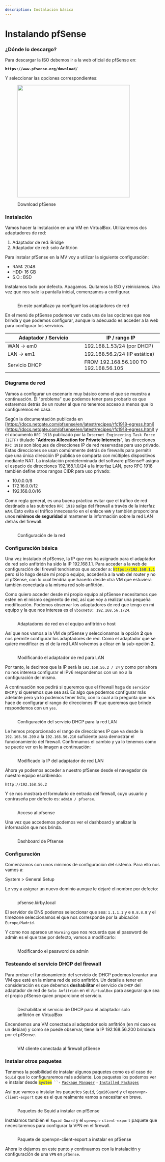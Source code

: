```yaml
---
description: Instalación básica
---
```


# Instalando pfSense

### ¿Dónde lo descargo?

Para descargar la ISO debemos ir a la web oficial de pfSense en:

<pre><code><strong>https://www.pfsense.org/download/
</strong></code></pre>

Y seleccionar las opciones correspondientes:

<figure><img src="../../../../.gitbook/assets/image (1) (1) (1) (1) (1) (1) (1) (1) (1) (1).png" alt="" width="366"><figcaption><p>Download pfSense</p></figcaption></figure>

### Instalación&#x20;

Vamos hacer la instalación en una VM en VirtualBox. Utilizaremos dos adaptadores de red:

1. Adaptador de red: Bridge
2. Adaptador de red: solo Anfitrión

Para instalar pfSense en la MV voy a utilizar la siguiente configuración:

* RAM:  2048
* HDD:  16 GB
* S.O.:  BSD

Instalamos todo por defecto. Apagamos. Quitamos la ISO y reiniciamos. Una vez que nos sale la pantalla inicial, comenzamos a configurar.

<figure><img src="../../../../.gitbook/assets/image (2) (1) (1) (1) (1) (1) (1) (1) (1).png" alt=""><figcaption><p>En este pantallazo ya configuré los adaptadores de red</p></figcaption></figure>

En el menú de pfSense podemos ver cada una de las opciones que nos brinda y que podemos configurar, aunque lo adecuado es acceder  a la web para configurar los servicios.

<table><thead><tr><th width="234">Adaptador / Servicio</th><th>IP / rango IP</th></tr></thead><tbody><tr><td>WAN -> em0</td><td>192.168.1.53/24 (por DHCP)</td></tr><tr><td>LAN -> em1</td><td>192.168.56.2/24 (IP estática)</td></tr><tr><td>Servicio DHCP </td><td>FROM 192.168.56.100 TO 192.168.56.105</td></tr></tbody></table>

### Diagrama de red

Vamos a configurar un escenario muy básico como el que se muestra a continuación. El "problema" que podemos tener para probarlo es que estaremos detrás de un router al que no tenemos acceso a menos que lo configuremos en casa.&#x20;

Según la documentación publicada en [https://docs.netgate.com/pfsense/en/latest/recipes/rfc1918-egress.html](https://docs.netgate.com/pfsense/en/latest/recipes/rfc1918-egress.html) y el documento `RFC 1918` publicado por la `Internet Engineering Task Force (IETF)` titulado "**Address Allocation for Private Internets**", las direcciones `RFC 1918` son bloques de direcciones IP de red reservadas para uso privado. Estas direcciones se usan comúnmente detrás de firewalls para permitir que una única dirección IP pública se comparta con múltiples dispositivos mediante NAT. La instalación predeterminada del software pfSense® asigna el espacio de direcciones 192.168.1.0/24 a la interfaz LAN, pero RFC 1918 también define otros rangos CIDR para uso privado:

* 10.0.0.0/8
* 172.16.0.0/12
* 192.168.0.0/16

Como regla general, es una buena práctica evitar que el tráfico de red destinado a las subredes `RFC 1918` salga del firewall a través de la interfaz `WAN`. Esto evita el tráfico innecesario en el enlace `WAN` y también proporciona unos **mínimos de seguridad** al mantener la información sobre la red LAN detrás del firewall.

<figure><img src="../../../../.gitbook/assets/image (2) (1) (1) (1) (1) (1) (1) (1) (1) (1).png" alt=""><figcaption><p>Configuración de la red</p></figcaption></figure>

### Configuración básica

Una vez instalado el pfSense, la IP que nos ha asignado para el adaptador de red solo anfitrión ha sido la IP 192.168.1.1. Para acceder a la web de configuración del firewall tendríamos que acceder a: <mark style="color:blue;">`https://192.168.1.1`</mark> pero si lo hago desde mi propio equipo, accedería a la web del router y no al pfSense, con lo cual tendría que hacerlo desde otra VM que estuviera también conectada a la misma red solo anfitrión. &#x20;

Como quiero acceder desde mi propio equipo al pfSense necesitamos que estén en el mismo segmento de red, así que  voy  a realizar una pequeña modificación. Podemos observar los adaptadores de red que tengo en mi equipo y la que nos interesa es el `vboxnet0: 192.168.56.1/24`.

<figure><img src="../../../../.gitbook/assets/image (260).png" alt=""><figcaption><p>Adaptadores de red en el equipo anfitrión o host</p></figcaption></figure>

Así que nos vamos a la VM de pfSense y seleccionamos la opción **2** que nos permite configurar los adaptadores de red. Como el adaptador que se quiere modificar es el de la red LAN  volvemos a clicar en la sub-opción **2**.

<figure><img src="../../../../.gitbook/assets/image (262).png" alt=""><figcaption><p>Modificando el adaptador de red para LAN</p></figcaption></figure>

Por tanto, le decimos que la IP será la `192.168.56.2 / 24` y como por ahora no nos interesa configurar el IPv6 respondemos con un no a la configuración del mismo.

A continuación nos pedirá si queremos que el firewall haga de `servidor DHCP` y si queremos que sea así. Es algo que podemos configurar más adelante pero ya lo podemos tener listo, con lo cual a la pregunta que nos hace de configurar el rango de direcciones IP que queremos que brinde respondemos con un `yes`.

<figure><img src="../../../../.gitbook/assets/image (263).png" alt=""><figcaption><p>Configuración del servicio DHCP para la red LAN </p></figcaption></figure>

Le hemos proporcionado el rango de direcciones IP que va desde la `192.168.56.200` a la `192.168.56.210` suficiente para demostrar el funcionamiento del firewall. Confirmamos el cambio y ya lo tenemos como se puede ver en la imagen a continuación:

<figure><img src="../../../../.gitbook/assets/image (264).png" alt=""><figcaption><p>Modificado la IP del adaptador de red LAN</p></figcaption></figure>

Ahora ya podemos acceder a nuestro pfSense desde el navegador de nuestro equipo escribiendo:

```
http://192.168.56.2
```

Y se nos mostrará el formulario de entrada del firewall, cuyo usuario y contraseña por defecto es: `admin / pfsense`.

<figure><img src="../../../../.gitbook/assets/image (265).png" alt=""><figcaption><p>Acceso al pfsense</p></figcaption></figure>

Una vez que accedemos podemos ver el dashboard y analizar la información que nos brinda.

<figure><img src="../../../../.gitbook/assets/image (266).png" alt=""><figcaption><p>Dashboard de Pfsense</p></figcaption></figure>

### Configuración&#x20;

Comenzamos con unos mínimos de configuración del sistema. Para ello nos vamos a:

System > General Setup

Le voy a asignar un nuevo dominio aunque le dejaré el nombre por defecto:

<figure><img src="../../../../.gitbook/assets/image (267).png" alt=""><figcaption><p>pfsense.kirby.local</p></figcaption></figure>

El servidor de DNS podemos seleccionar que sea: `1.1.1.1` y e `8.8.8.8` y el timezone seleccionamos el que nos corresponde por la ubicación `Europe/Madrid`.

Y como nos aparece un `Warning` que nos recuerda que el password de admin es el que trae por defecto, vamos a modificarlo:

<figure><img src="../../../../.gitbook/assets/image (268).png" alt=""><figcaption><p>Modificando el password de admin</p></figcaption></figure>

### Testeando el servicio DHCP del firewall

Para probar el funcionamiento del servicio de DHCP podemos levantar una VM que esté en la misma red de solo anfitrión. Un detalle a tener en consideración es que debemos **deshabilitar** el servicio de `DHCP` del adaptador de red de `Solo Anfitrión` en el `VirtualBox` para asegurar que sea el propio pfSense quien proporcione el servicio.

<figure><img src="../../../../.gitbook/assets/image (269).png" alt=""><figcaption><p>Deshabilitar el servicio de DHCP para el adaptador solo anfitrión en VirtualBox</p></figcaption></figure>

Encendemos una VM conectada al adaptador solo anfitrión (en mi caso es un debian) y como se puede observar, tiene la IP 192.168.56.200 brindada por el pfSense.

<figure><img src="../../../../.gitbook/assets/image (3) (1) (1) (1) (1) (1) (1) (1).png" alt=""><figcaption><p>VM cliente conectada al firewall pfSense</p></figcaption></figure>

### Instalar otros paquetes&#x20;

Tenemos la posibilidad de instalar algunos paquetes como es el caso de `Squid` que lo configuraremos más adelante. Los paquetes los podemos ver e instalar desde <mark style="color:blue;">`System`</mark>` ``-` [`Package Manager`](http://192.168.56.2/pkg\_mgr\_installed.php) `-` [`Installed Packages`](http://192.168.56.2/pkg\_mgr\_installed.php)

Así que vamos a instalar los paquetes `Squid`, `SquidGuard` y el `openvvpn-client-export` que es el que realmente vamos a necesitar en breve.

<figure><img src="../../../../.gitbook/assets/image (270).png" alt=""><figcaption><p>Paquetes de Squid a instalar en pfSense</p></figcaption></figure>

Instalamos también el `Squid Guard` y el `openvpn-client-export` paquete que necesitaremos para configurar la VPN en el firewall.

<figure><img src="../../../../.gitbook/assets/image (271).png" alt=""><figcaption><p>Paquete de openvpn-client-export a instalar en pfSense</p></figcaption></figure>

Ahora lo dejamos en este punto y continuamos con la instalación y configuración de una `VPN` en `pfSense`.
